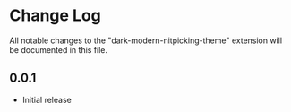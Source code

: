# Change Log

All notable changes to the "dark-modern-nitpicking-theme" extension will be documented in this file.

## 0.0.1

- Initial release
